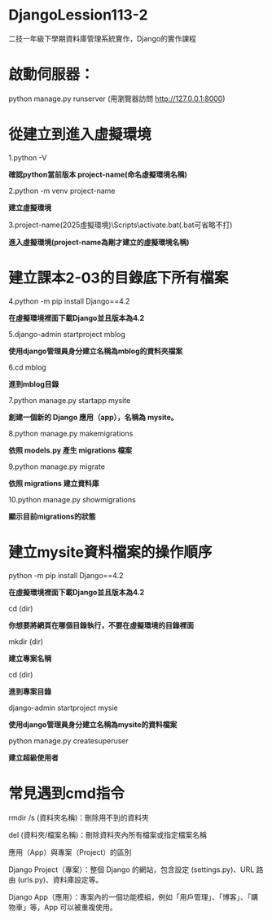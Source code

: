 # DjangoLession113-2
二技一年級下學期資料庫管理系統實作，Django的實作課程

# 啟動伺服器：
python manage.py runserver 
(用瀏覽器訪問 http://127.0.0.1:8000)


# 從建立到進入虛擬環境
1.python -V 

**確認python當前版本 project-name(命名虛擬環境名稱)**

2.python -m venv project-name

**建立虛擬環境**

3.project-name(2025虛擬環境)\Scripts\activate.bat(.bat可省略不打)

**進入虛擬環境(project-name為剛才建立的虛擬環境名稱)**

# 建立課本2-03的目錄底下所有檔案
4.python -m pip install Django==4.2

**在虛擬環境裡面下載Django並且版本為4.2**

5.django-admin startproject mblog

**使用django管理員身分建立名稱為mblog的資料夾檔案**

6.cd mblog

**進到mblog目錄**

7.python manage.py startapp mysite

**創建一個新的 Django 應用（app），名稱為 mysite。**

8.python manage.py makemigrations

**依照 models.py 產生 migrations 檔案**

9.python manage.py migrate

**依照 migrations 建立資料庫**

10.python manage.py showmigrations

**顯示目前migrations的狀態**

# 建立mysite資料檔案的操作順序
python -m pip install Django==4.2

**在虛擬環境裡面下載Django並且版本為4.2**

cd (dir)

**你想要將網頁在哪個目錄執行，不要在虛擬環境的目錄裡面**

mkdir (dir)

**建立專案名稱**

cd (dir)

**進到專案目錄**

django-admin startproject mysie

**使用django管理員身分建立名稱為mysite的資料檔案**

python manage.py createsuperuser

**建立超級使用者**

# 常見遇到cmd指令

rmdir /s (資料夾名稱)：刪除用不到的資料夾

del (資料夾/檔案名稱)：刪除資料夾內所有檔案或指定檔案名稱

應用（App）與專案（Project）的區別

Django Project（專案）：整個 Django 的網站，包含設定 (settings.py)、URL 路由 (urls.py)、資料庫設定等。

Django App（應用）：專案內的一個功能模組，例如「用戶管理」、「博客」、「購物車」等，App 可以被重複使用。